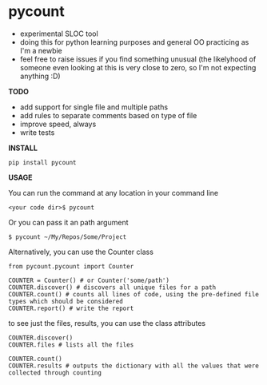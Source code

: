 pycount
=======

* experimental SLOC tool
* doing this for python learning purposes and general OO practicing as I'm a newbie
* feel free to raise issues if you find something unusual (the likelyhood of someone even looking at this is
very close to zero, so I'm not expecting anything :D)

**TODO**
* add support for single file and multiple paths
* add rules to separate comments based on type of file
* improve speed, always
* write tests

**INSTALL**
```
pip install pycount
```

**USAGE**

You can run the command at any location in your command line
```
<your code dir>$ pycount
```

Or you can pass it an path argument
```
$ pycount ~/My/Repos/Some/Project
```

Alternatively, you can use the Counter class
```
from pycount.pycount import Counter

COUNTER = Counter() # or Counter('some/path')
COUNTER.discover() # discovers all unique files for a path
COUNTER.count() # counts all lines of code, using the pre-defined file types which should be considered
COUNTER.report() # write the report
```

to see just the files, results, you can use the class attributes
```
COUNTER.discover()
COUNTER.files # lists all the files

COUNTER.count()
COUNTER.results # outputs the dictionary with all the values that were collected through counting
```
